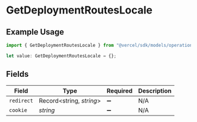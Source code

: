 # GetDeploymentRoutesLocale

## Example Usage

```typescript
import { GetDeploymentRoutesLocale } from "@vercel/sdk/models/operations";

let value: GetDeploymentRoutesLocale = {};
```

## Fields

| Field                    | Type                     | Required                 | Description              |
| ------------------------ | ------------------------ | ------------------------ | ------------------------ |
| `redirect`               | Record<string, *string*> | :heavy_minus_sign:       | N/A                      |
| `cookie`                 | *string*                 | :heavy_minus_sign:       | N/A                      |